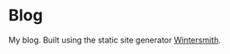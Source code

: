 
# Blog

My blog. Built using the static site generator [Wintersmith](https://github.com/jnordberg/wintersmith).
